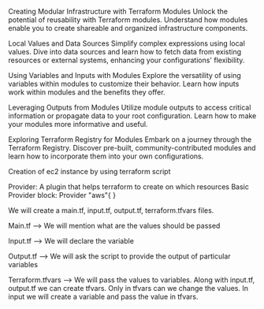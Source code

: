 
Creating Modular Infrastructure with Terraform Modules
Unlock the potential of reusability with Terraform modules. Understand how modules enable you to create shareable and organized infrastructure components.

Local Values and Data Sources
Simplify complex expressions using local values. Dive into data sources and learn how to fetch data from existing resources or external systems, enhancing your configurations' flexibility.

Using Variables and Inputs with Modules
Explore the versatility of using variables within modules to customize their behavior. Learn how inputs work within modules and the benefits they offer.

Leveraging Outputs from Modules
Utilize module outputs to access critical information or propagate data to your root configuration. Learn how to make your modules more informative and useful.

Exploring Terraform Registry for Modules
Embark on a journey through the Terraform Registry. Discover pre-built, community-contributed modules and learn how to incorporate them into your own configurations.


Creation of ec2 instance by using terraform script

Provider: A plugin that helps terraform to create on which resources 
Basic Provider block:
Provider "aws"{
}

We will create a main.tf, input.tf, output.tf, terraform.tfvars files. 

Main.tf --> We will mention what are the values should be passed

Input.tf --> We will declare the variable

Output.tf --> We will ask the script to provide the output of particular variables

Terraform.tfvars --> We will pass the values to variables. 
Along with input.tf, output.tf we can create tfvars. Only in tfvars can we change the values. In input we will create a variable and pass the value in tfvars.


